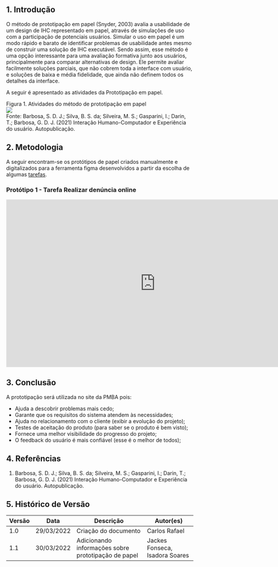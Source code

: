 ## 1. Introdução

O método de prototipação em papel (Snyder, 2003) avalia a usabilidade de um design de IHC
representado em papel, através de simulações de uso com a participação de potenciais usuários. Simular o
uso em papel é um modo rápido e barato de identificar problemas de usabilidade antes mesmo de construir
uma solução de IHC executável. Sendo assim, esse método é uma opção interessante para uma avaliação
formativa junto aos usuários, principalmente para comparar alternativas de design. Ele permite avaliar
facilmente soluções parciais, que não cobrem toda a interface com usuário, e soluções de baixa e média
fidelidade, que ainda não definem todos os detalhes da interface.

A seguir é apresentado as atividades da Prototipação em papel.

<figcaption>Figura 1. Atividades do método de prototipação em papel</figcaption>
<img src="https://user-images.githubusercontent.com/53023400/160853915-a4094e04-a118-4618-b54c-7d2ec84abeca.png">
<figcaption>Fonte: Barbosa, S. D. J.; Silva, B. S. da; Silveira, M. S.; Gasparini, I.; Darin, T.; Barbosa, G. D. J. (2021) Interação Humano-Computador e Experiência do usuário. Autopublicação.</figcaption>

## 2. Metodologia

A seguir encontram-se os protótipos de papel criados manualmente e digitalizados para a ferramenta figma desenvolvidos a partir da escolha de algumas [tarefas](../../analise_requisitos/contexto_uso/analise_tarefas.md).

### Protótipo 1 - Tarefa Realizar denúncia online

<iframe style="border: 1px solid rgba(0, 0, 0, 0.1);" width="800" height="450" src="https://www.figma.com/embed?embed_host=share&url=https%3A%2F%2Fwww.figma.com%2Ffile%2F4QVXc88UHCaQML2sfYLFUV%2FUntitled%3Fnode-id%3D0%253A1" allowfullscreen></iframe>


## 3. Conclusão

A prototipação será utilizada no site da PMBA pois:

* Ajuda a descobrir problemas mais cedo;
* Garante que os requisitos do sistema atendem às necessidades;
* Ajuda no relacionamento com o cliente (exibir a evolução do projeto);
* Testes de aceitação do produto (para saber se o produto é bem visto);
* Fornece uma melhor visibilidade do progresso do projeto;
* O feedback do usuário é mais confiável (esse é o melhor de todos);

## 4. Referências
1. Barbosa, S. D. J.; Silva, B. S. da; Silveira, M. S.; Gasparini, I.; Darin, T.; Barbosa, G. D. J. (2021) Interação Humano-Computador e Experiência do usuário. Autopublicação.

## 5. Histórico de Versão

| Versão |  Data  |        Descrição        |     Autor(es)     | 
|--------|--------|-------------------------|-------------------|
| 1.0    | 29/03/2022        | Criação do documento    |                  Carlos Rafael |
| 1.1    | 30/03/2022        | Adicionando informações sobre prototipação de papel    |Jackes Fonseca, Isadora Soares |
